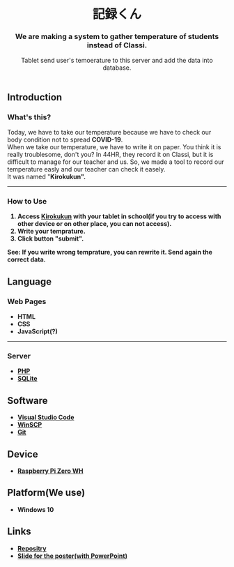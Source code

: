 <h1 align="center"> 記録くん </h1>

<h3 align="center"> We are making a system to gather temperature of students instead of Classi. </h3>
<div align="center"> Tablet send user's temoerature to this server and add the data into database. </div>
<br>

## Introduction
### What's this?
Today, we have to take our temperature because we have to check our body condition not to spread <strong>COVID-19</strong>. <br>
When we take our temperature, we have to write it on paper. You think it is really troublesome, don't you?
In 44HR, they record it on Classi, but it is difficult to manage for our teacher and us.
So, we made a tool to record our temperature easly and our teacher can check it easely.<br>
It was named "<strong>Kirokukun<strong>".

___

### How to Use
1. Access [Kirokukun](http://192.168.10.19) with your tablet in school(if you try to access with other device or on other place, you can not access).
2. Write your temprature.
3. Click button "submit". 
<p>See: If you write wrong temprature, you can rewrite it. Send again the correct data.</p>

## Language
### Web Pages
* HTML
* CSS
* JavaScript(?)
___
### Server
* [PHP](https://www.php.net/)
* [SQLite](https://sqlite.org/index.html)

## Software
* [Visual Studio Code](https://code.visualstudio.com/)
* [WinSCP](https://winscp.net/eng/docs/lang:jp)
* [Git](https://git-scm.com/)

## Device
* [Raspberry Pi Zero WH](https://www.raspberrypi.com/)

## Platform(We use)
* Windows 10

## Links
* [Repositry](https://github.com/RinngoGroup/Kirokukun)
* [Slide for the poster(with PowerPoint)](https://mttokushimaecedjp-my.sharepoint.com/:f:/g/personal/2100021053_gs_tokushima-ec_ed_jp/ElQw8iwaRgtBqZjTXLC6_QYBebYJaXUlsVgeAA4fWwihbg?e=oxt4r1)
